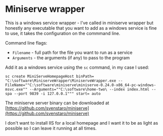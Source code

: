 # Miniserve wrapper

This is a windows service wrapper - I've called in miniserve wrapper but honestly any executable that you want to add as a windows service is fine to use, it takes the configuration on the commmand line.

Command line flags:

* `Filename` - full path for the file you want to run as a service
* `Arguments` - the arguments (if any) to pass to the program

Add it as a windows service using the `sc` command, in my case I used:

```
sc create MiniServeHomepageHost binPath= "C:\software\MiniserveWrapper\MiniserveWrapper.exe --FileName=""C:\software\miniserve\miniserve-0.24.0-x86_64-pc-windows-msvc.exe"" --Arguments=""C:\software\home-two\ --index index.html --spa --port 9839 -i 127.0.0.1""" start= auto
```

The miniserve server binary can be downloaded at [https://github.com/svenstaro/miniserve](https://github.com/svenstaro/miniserve)

I don't want to install IIS for a local homepage and I want it to be as light as possible so I can leave it running at all times.